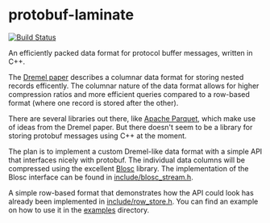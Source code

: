 # protobuf-laminate

[![Build Status](https://travis-ci.org/ibab/protobuf-laminate.svg?branch=master)](https://travis-ci.org/ibab/protobuf-laminate)

An efficiently packed data format for protocol buffer messages, written in C++.

The [Dremel paper](https://static.googleusercontent.com/media/research.google.com/en//pubs/archive/36632.pdf)
describes a columnar data format for storing nested records efficently.
The columnar nature of the data format allows for higher compression ratios and
more efficient queries compared to a row-based format (where one record is stored after the other).

There are several libraries out there, like [Apache Parquet](https://github.com/apache/parquet-mr),
which make use of ideas from the Dremel paper.
But there doesn't seem to be a library for storing protobuf messages using C++ at the moment.

The plan is to implement a custom Dremel-like data format with a simple API that interfaces nicely with protobuf.
The individual data columns will be compressed using the excellent [Blosc](http://www.blosc.org/) library.
The implementation of the Blosc interface can be found in [include/blosc_stream.h](include/blosc_stream.h).

A simple row-based format that demonstrates how the API could look has already been implemented in [include/row_store.h](include/row_store.h).
You can find an example on how to use it in the [examples](examples/) directory.
